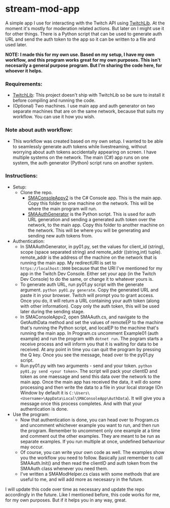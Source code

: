 # stream-mod-app
 A simple app I use for interacting with the Twitch API using [TwitchLib](https://github.com/TwitchLib/TwitchLib). At the moment it's mostly for moderation related actions. But later on I might use it for other things. There is a Python script that can be used to generate auth URL and send the auth token to the app so it can be written to a file and used later.
 
 __NOTE: I made this for my own use. Based on my setup, I have my own workflow, and this program works great for my own purposes. This isn't necesarily a general purpose program. But I'm sharing the code here, for whoever it helps.__

### Requirements:
* [TwitchLib](https://github.com/TwitchLib/TwitchLib): This project doesn't ship with TwitchLib so be sure to install it before compiling and running the code.
* (Optional) Two machines. I use main app and auth generator on two separate machines that are on the same network, because that suits my workflow. You can use it how you wish.

### Note about auth workflow:
* This workflow was created based on my own setup. I wanted to be able to seamlessly generate auth tokens while livestreaming, without worrying about auth tokens accidentally appearing on screen. I have multiple systems on the network. The main (C#) app runs on one system, the auth generator (Python) script runs on another system. 

### Instructions:
* Setup:
    * Clone the repo.
        * [SMAConsoleAppv2](https://github.com/Demkeys/stream-mod-app/tree/main/SMAConsoleAppv2) is the C# Console app. This is the main app. Copy this folder to one machine on the network. This will be where the main program will run.
        * [SMAAuthGenerator](https://github.com/Demkeys/stream-mod-app/tree/main/SMAAuthGenerator) is the Python script. This is used for auth URL generation and sending a generated auth token over the network, to the main app. Copy this folder to another machine on the network. This will be where you will be generating and sending new auth tokens from.
* Authentication:
    * In SMAAuthGenerator, in py01.py, set the values for client_id (string), scope (space separated string) and remote_addr ((string,int) tuple). remote_addr is the address of the machine on the network that is running the main app. My redirectURI is set to ```https://localhost:3000``` because that the URI I've mentioned for my app in the Twitch Dev Console. Either set your app (in the Twitch Dev Console) to do the same, or change it to whatever yours is.
    * To generate auth URL, run py01.py script with the generate argument. ```python py01.py generate```. Copy the generated URL and paste it in your browser. Twitch will prompt you to grant access. Once you do, it will return a URL containing your auth token (along with other information). Copy only the auth token, this will be used later during the sending stage.
    * In SMAConsoleAppv2, open SMAAuth.cs, and navigate to the GetAuthData method and set the values of remoteEP to the machine that's running the Python script, and localEP to the machine that's running the main app. In Program.cs uncomment Example01 (auth example) and run the program with ```dotnet run```. The pogram starts a receive process and will inform you that it is waiting for data to be received. At any point in time you can quit the program by pressing the Q key. Once you see the message, head over to the py01.py script.
    * Run py01.py with two arguments - send and your token. ```python py01.py send <your token>```. The script will pack your clientID and token as one maessage and send this data over the network to the main app. Once the main app has received the data, it will do some processing and then write the data to a file in your local storage (On Window by default it is ```C:\Users\<Username>\AppData\Local\SMAConsoleApp\AuthData```). It will give you a message once this process completes. And with that your authentication is done.
* Use the program:
    * Now that authentication is done, you can head over to Program.cs and uncomment whichever example you want to run, and then run the program. Remember to uncomment only one example at a time and comment out the other examples. They are meant to be run as separate examples. If you run multiple at once, undefined behavriour may occur.
    * Of course, you can write your own code as well. The examples show you the workflow you need to follow. Basically just remember to call SMAAuth.Init() and then read the clientID and auth token from the SMAAuth class whenever you need them.
    * I've written a SMAModHelper.cs class with some methods that are useful to me, and will add more as necesasry in the future.

I will update this code over time as necessary and update the repo accordingly in the future. Like I mentioned before, this code works for me, for my own purposes. But if it helps you in any way, great.
